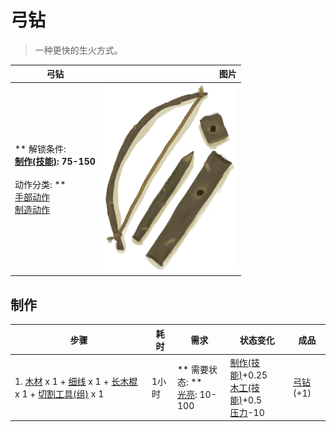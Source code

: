 # 弓钻  
> 一种更快的生火方式。  
  
  弓钻  |   图片   
 ----  |  ----:   
 ** 解锁条件: **<br>[制作(技能)](Skill_Crafting.md): 75-150<br><br>** 动作分类: **<br>[手部动作](HandAction.md)<br>[制造动作](CraftAction.md)  |  <img decoding="async" src="Sprite/BowDrill.png" href="a.md" style="max-width:300px;max-height:300px;">   
  
## 制作  
步骤  |  耗时  |  需求  |  状态变化  |  成品  
----  |  ----  |  ----  |  ----  |  ----  
1. [木材](Wood.md) x 1 + [细线](CordFiber.md) x 1 + [长木棍](StickLong.md) x 1 + [切割工具(组)](GpTag_Cutter.md) x 1  |  1小时  |  ** 需要状态: **<br>[光亮](Light.md): 10-100  |  [制作(技能)](Skill_Crafting.md)+0.25<br>[木工(技能)](Skill_Woodworking.md)+0.5<br>[压力](Stress.md)-10  |  [弓钻](BowDrill.md)(+1)  


<script>document.title="弓钻 - 卡牌生存百科 Card Survival Wiki";</script>